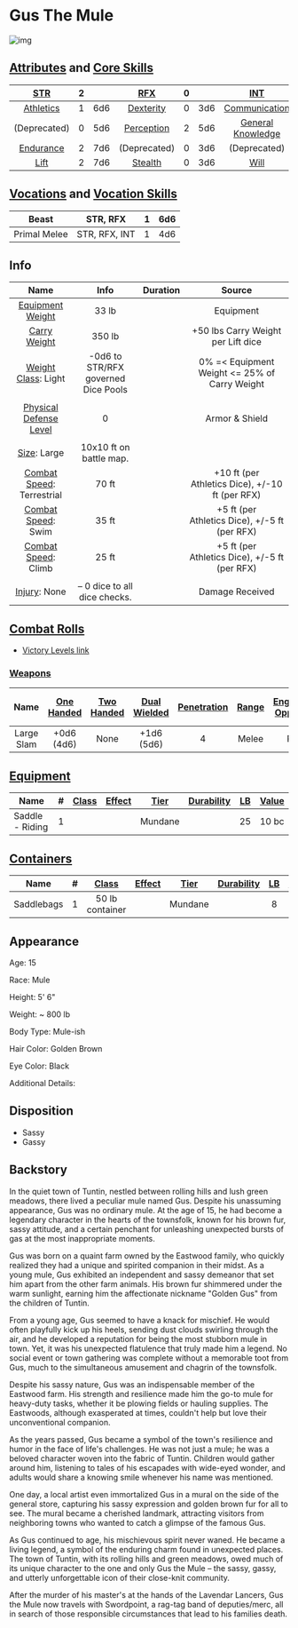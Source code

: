 # Gus The Mule

![img](./Mule.png)

## [Attributes](./../../../../../CoreRules/GeneralRules/Attributes.md) and [Core Skills](./../../../../../CoreRules/GeneralRules/CoreSkills.md)

|  [STR](./../../../../../CoreRules/GeneralRules/Attributes.md#strength-str)  | 2 |    |    [RFX](./../../../../../CoreRules/GeneralRules/Attributes.md#reflex-rfx)    | 0 |    |        [INT](./../../../../../CoreRules/GeneralRules/Attributes.md#intelligence-int)        | -2 |    |
| :-----------------------------------------------------------------------: | :-: | :-: | :-------------------------------------------------------------------------: | :-: | :-: | :---------------------------------------------------------------------------------------: | :-: | :-: |
| [Athletics](./../../../../../CoreRules/GeneralRules/CoreSkills.md#athletics) | 1 | 6d6 |  [Dexterity](./../../../../../CoreRules/GeneralRules/CoreSkills.md#dexterity)  | 0 | 3d6 |     [Communication](./../../../../../CoreRules/GeneralRules/CoreSkills.md#communication)     | 0 | 1d6 |
|                               (Deprecated)                               | 0 | 5d6 | [Perception](./../../../../../CoreRules/GeneralRules/CoreSkills.md#perception) | 2 | 5d6 | [General Knowledge](./../../../../../CoreRules/GeneralRules/CoreSkills.md#general-knowledge) | 0 | 1d6 |
| [Endurance](./../../../../../CoreRules/GeneralRules/CoreSkills.md#endurance) | 2 | 7d6 |                                (Deprecated)                                | 0 | 3d6 |                                       (Deprecated)                                       | 1 | 2d6 |
|      [Lift](./../../../../../CoreRules/GeneralRules/CoreSkills.md#lift)      | 2 | 7d6 |    [Stealth](./../../../../../CoreRules/GeneralRules/CoreSkills.md#stealth)    | 0 | 3d6 |              [Will](./../../../../../CoreRules/GeneralRules/CoreSkills.md#will)              | 1 | 2d6 |

## [Vocations](./../../../../../CoreRules/GeneralRules/Vocations.md) and [Vocation Skills](./../../../../../CoreRules/GeneralRules/Vocations.md#vocation-skills)

| Beast        |   STR, RFX   | 1 | 6d6 |
| ------------ | :-----------: | :-: | :-: |
| Primal Melee | STR, RFX, INT | 1 | 4d6 |

## Info

|                                                  Name                                                  |                Info                | Duration |                      Source                      |
| :-----------------------------------------------------------------------------------------------------: | :---------------------------------: | :------: | :----------------------------------------------: |
|           [Equipment Weight](./../../../../../CoreRules/AdvancedRules/CarryWeight.md#equipment)           |                33 lb                |          |                    Equipment                    |
|            [Carry Weight](./../../../../../CoreRules/AdvancedRules/CarryWeight.md#carry-weight)            |               350 lb               |          |        +50 lbs Carry Weight per Lift dice        |
|       [Weight Class](./../../../../../CoreRules/AdvancedRules/CarryWeight.md#weight-classes): Light       | -0d6 to STR/RFX governed Dice Pools |          |  0% =< Equipment Weight <= 25% of Carry Weight  |
|                                                                                                        |                                    |          |                                                  |
| [Physical Defense Level](./../../../../../CoreRules/CombatRules/DefenseAndPenetration.md#physical-defense) |                  0                  |          |                  Armor & Shield                  |
|                                                                                                        |                                    |          |                                                  |
|                  [Size](./../../../../../CoreRules/CombatRules/BattleMap.md#size): Large                  |       10x10 ft on battle map.       |          |                                                  |
|      [Combat Speed](./../../../../../CoreRules/CombatRules/CombatSpeed.md#combat-speeds): Terrestrial      |                70 ft                |          | +10 ft (per Athletics Dice), +/-10 ft (per RFX) |
|         [Combat Speed](./../../../../../CoreRules/CombatRules/CombatSpeed.md#combat-speeds): Swim         |                35 ft                |          |  +5 ft (per Athletics Dice), +/-5 ft (per RFX)  |
|         [Combat Speed](./../../../../../CoreRules/CombatRules/CombatSpeed.md#combat-speeds): Climb         |                25 ft                |          |  +5 ft (per Athletics Dice), +/-5 ft (per RFX)  |
|                                                                                                        |                                    |          |                                                  |
|                      [Injury](./../../../../../CoreRules/CombatRules/Injury.md): None                      |    – 0 dice to all dice checks.    |          |                 Damage Received                 |

## [Combat Rolls](./../../../../../CoreRules/CombatRules/CombatRolls.md)

- [Victory Levels link](./../../../../../CoreRules/CombatRules/VictoryLevels.md)

### [Weapons](./../../../../../CoreRules/CombatRules/Weapons.md)

|    Name    | [One<br />Handed](./../../../../../CoreRules/CombatRules/Weapons.md#one-handed) | [Two<br />Handed](./../../../../../CoreRules/CombatRules/Weapons.md#two-handed) | [Dual<br />Wielded](./../../../../../CoreRules/CombatRules/Weapons.md#dual-wielded) | [Penetration](./../../../../../CoreRules/CombatRules/DefenseAndPenetration.md#penetration) | [Range](./../../../../../CoreRules/CombatRules/Range.md) | [Engageable<br />Opponents](./../../../../../CoreRules/CombatRules/EngageableOpponents.md) | [Area Of<br />Effect](./../../../../../CoreRules/CombatRules/AreaOfEffect.md) | [Ammo Type](./../../../../../CoreRules/CombatRules/Ammunitions.md#ammo-type) | [Ammo<br />Per Use](./../../../../../CoreRules/CombatRules/Weapons.md#ammo-per-shot) | [Damage<br />Types](./../../../../../CoreRules/CombatRules/DamageTypes.md) |
| :--------: | :--------------------------------------------------------------------------------: | :--------------------------------------------------------------------------------: | :------------------------------------------------------------------------------------: | :-------------------------------------------------------------------------------------: | :---------------------------------------------------: | :-------------------------------------------------------------------------------------: | :------------------------------------------------------------------------: | :-------------------------------------------------------------------------------------------: | :----------------------------------------------------------------------------------------------: | :---------------------------------------------------------------------: |
| Large Slam |                                  +0d6<br />(4d6)                                  |                                        None                                        |                                    +1d6<br />(5d6)                                    |                                            4                                            |                         Melee                         |                                          Rapid                                          |                                                                            |                                             None                                             |                                                                                                  |                                Bludgeon                                |

## [Equipment](./../../../../../CoreRules/AdvancedRules/CarryWeight.md#equipment)

| Name            | # | [Class](./../../../../../CoreRules/AdvancedRules/ItemClass.md) | [Effect](./../../../../../CoreRules/AdvancedRules/ItemEffects.md) | [Tier](./../../../../../CoreRules/AdvancedRules/ItemTier.md) | [Durability](./../../../../../CoreRules/AdvancedRules/ItemDurability.md) | [LB](./../../../../../CoreRules/AdvancedRules/CarryWeight.md) | [Value](./../../../Items/ItemShop.md#currency) |
| --------------- | :-: | :---------------------------------------------------------: | -------------------------------------------------------------- | :-------------------------------------------------------: | :-------------------------------------------------------------------: | :--------------------------------------------------------: | :-----------------------------------------: |
| Saddle - Riding | 1 |                                                            |                                                                |                          Mundane                          |                                                                      |                             25                             |                    10 bc                    |

## [Containers](./../../../../../CoreRules/AdvancedRules/Containers.md)

| Name       | # | [Class](./../../../../../CoreRules/AdvancedRules/ItemClass.md) | [Effect](./../../../../../CoreRules/AdvancedRules/ItemEffects.md) | [Tier](./../../../../../CoreRules/AdvancedRules/ItemTier.md) | [Durability](./../../../../../CoreRules/AdvancedRules/ItemDurability.md) | [LB](./../../../../../CoreRules/AdvancedRules/CarryWeight.md) | [Value](./../../../Items/ItemShop.md#currency) |
| ---------- | :-: | :---------------------------------------------------------: | -------------------------------------------------------------- | :-------------------------------------------------------: | :-------------------------------------------------------------------: | :--------------------------------------------------------: | :-----------------------------------------: |
| Saddlebags | 1 |                       50 lb container                       |                                                                |                          Mundane                          |                                                                      |                             8                             |                    4 bc                    |

## Appearance

Age: 15

Race: Mule

Height: 5' 6"

Weight: ~ 800 lb

Body Type: Mule-ish

Hair Color: Golden Brown

Eye Color: Black

Additional Details:

## Disposition

- Sassy
- Gassy

## Backstory

In the quiet town of Tuntin, nestled between rolling hills and lush green meadows, there lived a peculiar mule named Gus. Despite his unassuming appearance, Gus was no ordinary mule. At the age of 15, he had become a legendary character in the hearts of the townsfolk, known for his brown fur, sassy attitude, and a certain penchant for unleashing unexpected bursts of gas at the most inappropriate moments.

Gus was born on a quaint farm owned by the Eastwood family, who quickly realized they had a unique and spirited companion in their midst. As a young mule, Gus exhibited an independent and sassy demeanor that set him apart from the other farm animals. His brown fur shimmered under the warm sunlight, earning him the affectionate nickname "Golden Gus" from the children of Tuntin.

From a young age, Gus seemed to have a knack for mischief. He would often playfully kick up his heels, sending dust clouds swirling through the air, and he developed a reputation for being the most stubborn mule in town. Yet, it was his unexpected flatulence that truly made him a legend. No social event or town gathering was complete without a memorable toot from Gus, much to the simultaneous amusement and chagrin of the townsfolk.

Despite his sassy nature, Gus was an indispensable member of the Eastwood farm. His strength and resilience made him the go-to mule for heavy-duty tasks, whether it be plowing fields or hauling supplies. The Eastwoods, although exasperated at times, couldn't help but love their unconventional companion.

As the years passed, Gus became a symbol of the town's resilience and humor in the face of life's challenges. He was not just a mule; he was a beloved character woven into the fabric of Tuntin. Children would gather around him, listening to tales of his escapades with wide-eyed wonder, and adults would share a knowing smile whenever his name was mentioned.

One day, a local artist even immortalized Gus in a mural on the side of the general store, capturing his sassy expression and golden brown fur for all to see. The mural became a cherished landmark, attracting visitors from neighboring towns who wanted to catch a glimpse of the famous Gus.

As Gus continued to age, his mischievous spirit never waned. He became a living legend, a symbol of the enduring charm found in unexpected places. The town of Tuntin, with its rolling hills and green meadows, owed much of its unique character to the one and only Gus the Mule – the sassy, gassy, and utterly unforgettable icon of their close-knit community.

After the murder of his master's at the hands of the Lavendar Lancers, Gus the Mule now travels with Swordpoint, a rag-tag band of deputies/merc, all in search of those responsible circumstances that lead to his families death.
